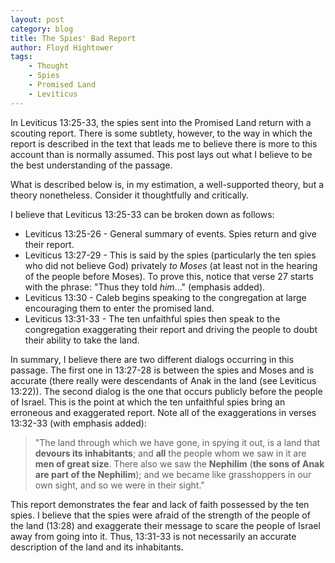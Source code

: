 ```yaml
---
layout: post
category: blog
title: The Spies' Bad Report
author: Floyd Hightower
tags:
    - Thought
    - Spies
    - Promised Land
    - Leviticus
---
```


In Leviticus 13:25-33, the spies sent into the Promised Land return with a scouting report. There is some subtlety, however, to the way in which the report is described in the text that leads me to believe there is more to this account than is normally assumed. This post lays out what I believe to be the best understanding of the passage.

What is described below is, in my estimation, a well-supported theory, but a theory nonetheless. Consider it thoughtfully and critically.

I believe that Leviticus 13:25-33 can be broken down as follows:

- Leviticus 13:25-26 - General summary of events. Spies return and give their report.
- Leviticus 13:27-29 - This is said by the spies (particularly the ten spies who did not believe God) privately *to Moses* (at least not in the hearing of the people before Moses). To prove this, notice that verse 27 starts with the phrase: "Thus they told *him*..." (emphasis added).
- Leviticus 13:30 - Caleb begins speaking to the congregation at large encouraging them to enter the promised land.
- Leviticus 13:31-33 - The ten unfaithful spies then speak to the congregation exaggerating their report and driving the people to doubt their ability to take the land.

In summary, I believe there are two different dialogs occurring in this passage. The first one in 13:27-28 is between the spies and Moses and is accurate (there really were descendants of Anak in the land (see Leviticus 13:22)). The second dialog is the one that occurs publicly before the people of Israel. This is the point at which the ten unfaithful spies bring an erroneous and exaggerated report. Note all of the exaggerations in verses 13:32-33 (with emphasis added):

> "The land through which we have gone, in spying it out, is a land that **devours its inhabitants**; and **all** the people whom we saw in it are **men of great size**. There also we saw the **Nephilim** (**the sons of Anak are part of the Nephilim**); and we became like grasshoppers in our own sight, and so we were in their sight."

This report demonstrates the fear and lack of faith possessed by the ten spies. I believe that the spies were afraid of the strength of the people of the land (13:28) and exaggerate their message to scare the people of Israel away from going into it. Thus, 13:31-33 is not necessarily an accurate description of the land and its inhabitants.
